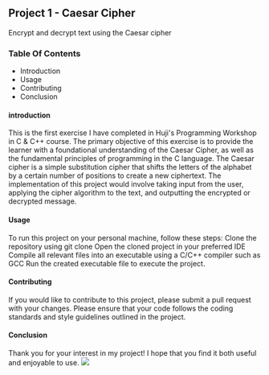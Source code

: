 ## Project 1 - Caesar Cipher
Encrypt and decrypt text using the Caesar cipher 

### Table Of Contents
- Introduction
- Usage
- Contributing
- Conclusion

#### introduction
This is the first exercise I have completed in Huji's Programming Workshop in C & C++ course.
The primary objective of this exercise is to provide the learner with a foundational understanding of the Caesar Cipher, as well as the fundamental principles of programming in the C language.
The Caesar cipher is a simple substitution cipher that shifts the letters of the alphabet by a certain number of positions to create a new ciphertext. 
The implementation of this project would involve taking input from the user, applying the cipher algorithm to the text, and outputting the encrypted or decrypted message.

#### Usage
To run this project on your personal machine, follow these steps:
Clone the repository using git clone <url>
Open the cloned project in your preferred IDE
Compile all relevant files into an executable using a C/C++ compiler such as GCC
Run the created executable file to execute the project.

#### Contributing
If you would like to contribute to this project, please submit a pull request with your changes. 
Please ensure that your code follows the coding standards and style guidelines outlined in the project.

#### Conclusion
Thank you for your interest in my project! I hope that you find it both useful and enjoyable to use.
<img src="https://upload.wikimedia.org/wikipedia/commons/thumb/2/2b/Caesar3.svg/1200px-Caesar3.svg.png">